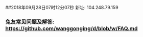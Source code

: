 ##2018年09月28日07时12分07秒 新址: 104.248.79.159
### 兔友常见问题及解答: https://github.com/wanggonging/d/blob/w/FAQ.md
